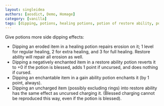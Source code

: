 ```yaml
---
layout: singleidea
authors: [aosdict, Demo, Homage]
category: [vanilla]
tags: [dipping, potions, healing potions, potion of restore ability, potion of gain ability, erosion]
---
```

Give potions more side dipping effects:
* Dipping an eroded item in a healing potion repairs erosion on it; 1 level for regular healing, 2 for extra healing, and 3 for full healing. Restore ability will repair all erosion as well.
* Dipping a negatively enchanted item in a restore ability potion reverts it to +0 if the potion is blessed, adds 1 point if uncursed, and does nothing if cursed.
* Dipping an enchantable item in a gain ability potion enchants it (by 1 point, always).
* Dipping an uncharged item (possibly excluding rings) into restore ability has the same effect as uncursed charging it. (Blessed charging cannot be reproduced this way, even if the potion is blessed).
